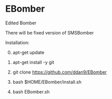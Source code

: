 # EBomber

Edited Bomber

There will be fixed version of SMSBomber

Installation:

0. apt-get update 

1. apt-get install -y git

3. git clone https://github.com/ddan9/EBomber

4. bash $HOME/EBomber/install.sh

5. bash EBomber.sh

